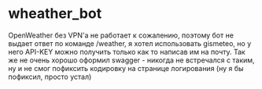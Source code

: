 # wheather_bot
OpenWeather без VPN'a не работает к сожалению, поэтому бот не выдает ответ по команде /weather, я хотел использовать gismeteo, но у него API-KEY можно получить только как то написав им на почту. Так же не очень хорошо оформил swagger - никогда не встречался с таким, ну и не смог пофиксить кодировку на странице логирования (ну я бы пофиксил, просто устал)
